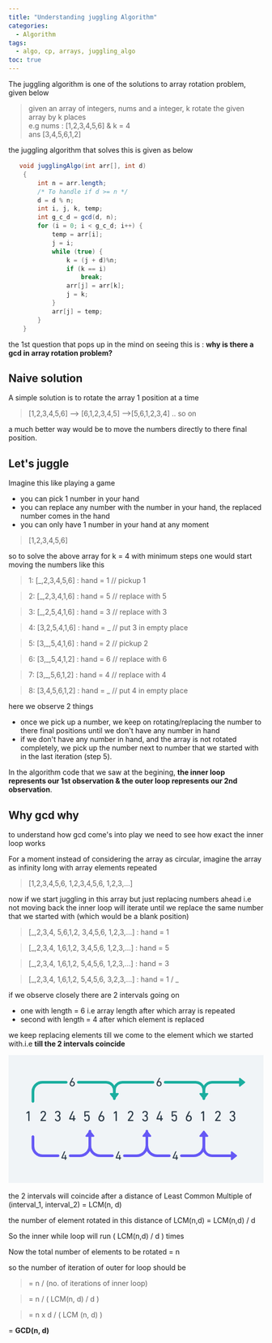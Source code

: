 ```yaml
---
title: "Understanding juggling Algorithm"
categories:
  - Algorithm
tags:
  - algo, cp, arrays, juggling_algo
toc: true
---
```


The juggling algorithm is one of the solutions to array rotation problem, given below

> given an array of integers, nums and a integer, k rotate the given array by k places <br>
> e.g nums : [1,2,3,4,5,6] & k = 4 <br>
>    ans [3,4,5,6,1,2]
> 

the juggling algorithm that solves this is given as below

```java
   void jugglingAlgo(int arr[], int d)
    {
        int n = arr.length;
        /* To handle if d >= n */
        d = d % n;
        int i, j, k, temp;
        int g_c_d = gcd(d, n);
        for (i = 0; i < g_c_d; i++) {
            temp = arr[i];
            j = i;
            while (true) {
                k = (j + d)%n;
                if (k == i)
                    break;
                arr[j] = arr[k];
                j = k;
            }
            arr[j] = temp;
        }
    }
```

the 1st question that pops up in the mind on seeing this is : __why is there a gcd in array rotation problem?__

## Naive solution
A simple solution is to rotate the array 1 position at a time
> [1,2,3,4,5,6] --> [6,1,2,3,4,5] -->[5,6,1,2,3,4] .. so on

a much better way would be to move the numbers directly to there final position.

## Let's juggle

Imagine this like playing a game

- you can pick 1 number in your hand
- you can replace any number with the number in your hand, the replaced number comes in the hand
- you can only have 1 number in your hand at any moment

> [1,2,3,4,5,6]

so to solve the above array for k = 4 with minimum steps one would start moving the numbers like this
> 1: [_,2,3,4,5,6]  :  hand = 1      // pickup 1

> 2: [_,2,3,4,1,6]  :  hand = 5      // replace with 5

> 3:  [_,2,5,4,1,6]  :  hand = 3      // replace with 3

> 4:  [3,2,5,4,1,6]  :  hand = _      // put 3 in empty place

> 5:  [3,_,5,4,1,6]  :  hand = 2      // pickup 2

> 6:  [3,_,5,4,1,2]  :  hand = 6      // replace with 6

> 7:  [3,_,5,6,1,2]  :  hand = 4      // replace with 4

> 8:  [3,4,5,6,1,2]  :  hand = _      // put 4 in empty place



here we observe 2 things 
- once we pick up a number, we keep on rotating/replacing the number to there final positions until we don't have any number in hand
- if we don't have any number in hand, and the array is not rotated completely, we pick up the number next to number that we started with in the last iteration (step 5).

In the algorithm code that we saw at the begining, __the inner loop represents our 1st observation & the outer loop represents our 2nd observation__.

## Why gcd why

to understand how gcd come's into play we need to see how exact the inner loop works

For a moment instead of considering the array as circular, imagine the array as infinity long with array elements repeated

> [1,2,3,4,5,6,  1,2,3,4,5,6,   1,2,3,...]

now if we start juggling in this array but just replacing numbers ahead i.e not moving back 
the inner loop will iterate until we replace the same number that we started with (which would be a blank position)

> [_,2,3,4, 5,6,1,2, 3,4,5,6, 1,2,3,...] : hand = 1

> [_,2,3,4, 1,6,1,2, 3,4,5,6, 1,2,3,...] : hand = 5

> [_,2,3,4, 1,6,1,2, 5,4,5,6, 1,2,3,...] : hand = 3

> [_,2,3,4, 1,6,1,2, 5,4,5,6, 3,2,3,...] : hand = 1 / _

if we observe closely there are 2 intervals going on 
- one with length = 6 i.e array length after which array is repeated
- second with length = 4 after which element is replaced

we keep replacing elements till we come to the element which we started with.i.e __till the 2 intervals coincide__

![juggling-algo-lcm](/assets/images/juggling_algo_lcm.png)

the 2 intervals will coincide after a distance of Least Common Multiple of (interval_1, interval_2) = LCM(n, d)

the number of element rotated in this distance of LCM(n,d) = LCM(n,d) / d

So the inner while loop will run ( LCM(n,d) / d ) times

Now the total number of elements to be rotated = n

so the number of iteration of outer for loop should be
>= n / (no. of iterations of inner loop)

>= n / ( LCM(n, d) / d )

>= n x d / ( LCM (n, d) )

= __GCD(n, d)__